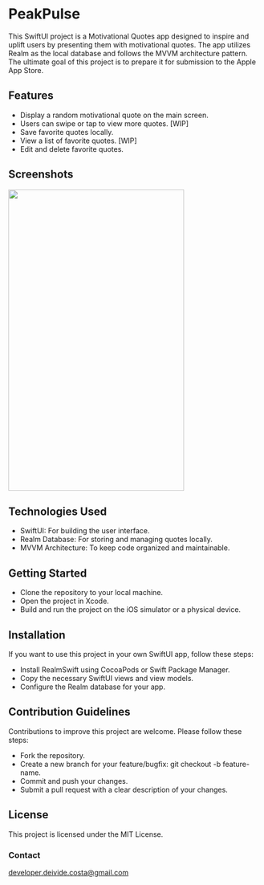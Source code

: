 # PeakPulse
This SwiftUI project is a Motivational Quotes app designed to inspire and uplift users by presenting them with motivational quotes. The app utilizes Realm as the local database and follows the MVVM architecture pattern. The ultimate goal of this project is to prepare it for submission to the Apple App Store.

## Features
* Display a random motivational quote on the main screen.
* Users can swipe or tap to view more quotes. [WIP]
* Save favorite quotes locally.
* View a list of favorite quotes. [WIP]
* Edit and delete favorite quotes.

## Screenshots
<img src="https://github.com/vituu-san/PeakPulse/assets/99506936/d3858d9a-2ed5-4c27-8237-f9075f7c4a1a.png" width="350" height="600">

## Technologies Used
* SwiftUI: For building the user interface.
* Realm Database: For storing and managing quotes locally.
* MVVM Architecture: To keep code organized and maintainable.

## Getting Started
* Clone the repository to your local machine.
* Open the project in Xcode.
* Build and run the project on the iOS simulator or a physical device.

## Installation
If you want to use this project in your own SwiftUI app, follow these steps:
* Install RealmSwift using CocoaPods or Swift Package Manager.
* Copy the necessary SwiftUI views and view models.
* Configure the Realm database for your app.

## Contribution Guidelines
Contributions to improve this project are welcome. Please follow these steps:
* Fork the repository.
* Create a new branch for your feature/bugfix: git checkout -b feature-name.
* Commit and push your changes.
* Submit a pull request with a clear description of your changes.

## License
This project is licensed under the MIT License.

### Contact
developer.deivide.costa@gmail.com
